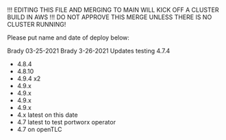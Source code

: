 !!! EDITING THIS FILE AND MERGING TO MAIN WILL KICK OFF A CLUSTER BUILD IN AWS !!! DO NOT APPROVE THIS MERGE UNLESS THERE IS NO CLUSTER RUNNING!

Please put name and date of deploy below:

Brady 03-25-2021 
Brady 3-26-2021
Updates testing 4.7.4 
* 4.8.4
* 4.8.10
* 4.9.4 x2
* 4.9.x
* 4.9.x
* 4.9.x
* 4.9.x
* 4.x latest on this date
* 4.7 latest to test portworx operator
* 4.7 on openTLC
